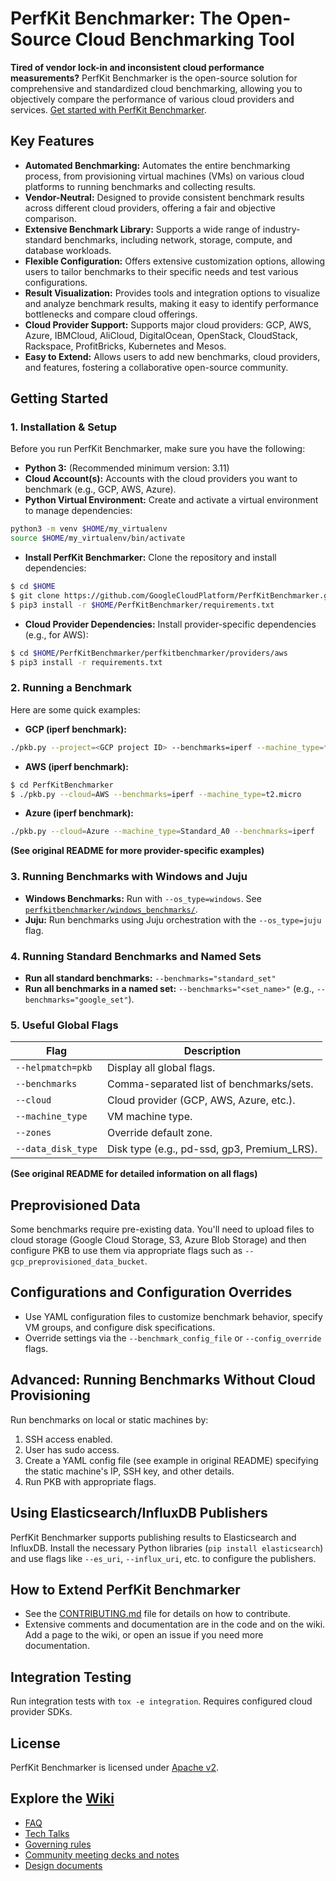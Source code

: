 # PerfKit Benchmarker: The Open-Source Cloud Benchmarking Tool

**Tired of vendor lock-in and inconsistent cloud performance measurements?**  PerfKit Benchmarker is the open-source solution for comprehensive and standardized cloud benchmarking, allowing you to objectively compare the performance of various cloud providers and services.  [Get started with PerfKit Benchmarker](https://github.com/GoogleCloudPlatform/PerfKitBenchmarker).

## Key Features

*   **Automated Benchmarking:**  Automates the entire benchmarking process, from provisioning virtual machines (VMs) on various cloud platforms to running benchmarks and collecting results.
*   **Vendor-Neutral:** Designed to provide consistent benchmark results across different cloud providers, offering a fair and objective comparison.
*   **Extensive Benchmark Library:**  Supports a wide range of industry-standard benchmarks, including network, storage, compute, and database workloads.
*   **Flexible Configuration:**  Offers extensive customization options, allowing users to tailor benchmarks to their specific needs and test various configurations.
*   **Result Visualization:**  Provides tools and integration options to visualize and analyze benchmark results, making it easy to identify performance bottlenecks and compare cloud offerings.
*   **Cloud Provider Support:** Supports major cloud providers: GCP, AWS, Azure, IBMCloud, AliCloud, DigitalOcean, OpenStack, CloudStack, Rackspace, ProfitBricks, Kubernetes and Mesos.
*   **Easy to Extend:**  Allows users to add new benchmarks, cloud providers, and features, fostering a collaborative open-source community.

## Getting Started

### 1. Installation & Setup

Before you run PerfKit Benchmarker, make sure you have the following:

*   **Python 3:** (Recommended minimum version: 3.11)
*   **Cloud Account(s):** Accounts with the cloud providers you want to benchmark (e.g., GCP, AWS, Azure).
*   **Python Virtual Environment:** Create and activate a virtual environment to manage dependencies:

```bash
python3 -m venv $HOME/my_virtualenv
source $HOME/my_virtualenv/bin/activate
```

*   **Install PerfKit Benchmarker:** Clone the repository and install dependencies:

```bash
$ cd $HOME
$ git clone https://github.com/GoogleCloudPlatform/PerfKitBenchmarker.git
$ pip3 install -r $HOME/PerfKitBenchmarker/requirements.txt
```

*   **Cloud Provider Dependencies:**  Install provider-specific dependencies (e.g., for AWS):

```bash
$ cd $HOME/PerfKitBenchmarker/perfkitbenchmarker/providers/aws
$ pip3 install -r requirements.txt
```

### 2. Running a Benchmark

Here are some quick examples:

*   **GCP (iperf benchmark):**

```bash
./pkb.py --project=<GCP project ID> --benchmarks=iperf --machine_type=f1-micro
```

*   **AWS (iperf benchmark):**

```bash
$ cd PerfKitBenchmarker
$ ./pkb.py --cloud=AWS --benchmarks=iperf --machine_type=t2.micro
```

*   **Azure (iperf benchmark):**

```bash
./pkb.py --cloud=Azure --machine_type=Standard_A0 --benchmarks=iperf
```

**(See original README for more provider-specific examples)**

### 3. Running Benchmarks with Windows and Juju

*   **Windows Benchmarks:** Run with `--os_type=windows`.  See [`perfkitbenchmarker/windows_benchmarks/`](perfkitbenchmarker/windows_benchmarks).
*   **Juju:**  Run benchmarks using Juju orchestration with the `--os_type=juju` flag.

### 4. Running Standard Benchmarks and Named Sets

*   **Run all standard benchmarks:** `--benchmarks="standard_set"`
*   **Run all benchmarks in a named set:** `--benchmarks="<set_name>"` (e.g., `--benchmarks="google_set"`).

### 5. Useful Global Flags

| Flag               | Description                                      |
| ------------------ | ------------------------------------------------ |
| `--helpmatch=pkb`  | Display all global flags.                       |
| `--benchmarks`     | Comma-separated list of benchmarks/sets.        |
| `--cloud`          | Cloud provider (GCP, AWS, Azure, etc.).        |
| `--machine_type`   | VM machine type.                               |
| `--zones`          | Override default zone.                          |
| `--data_disk_type` | Disk type (e.g., pd-ssd, gp3, Premium_LRS).      |

**(See original README for detailed information on all flags)**

## Preprovisioned Data

Some benchmarks require pre-existing data.  You'll need to upload files to cloud storage (Google Cloud Storage, S3, Azure Blob Storage) and then configure PKB to use them via appropriate flags such as `--gcp_preprovisioned_data_bucket`.

## Configurations and Configuration Overrides

*   Use YAML configuration files to customize benchmark behavior, specify VM groups, and configure disk specifications.
*   Override settings via the `--benchmark_config_file` or `--config_override` flags.

## Advanced: Running Benchmarks Without Cloud Provisioning

Run benchmarks on local or static machines by:

1.  SSH access enabled.
2.  User has sudo access.
3.  Create a YAML config file (see example in original README) specifying the static machine's IP, SSH key, and other details.
4.  Run PKB with appropriate flags.

## Using Elasticsearch/InfluxDB Publishers

PerfKit Benchmarker supports publishing results to Elasticsearch and InfluxDB.  Install the necessary Python libraries (`pip install elasticsearch`) and use flags like `--es_uri`, `--influx_uri`, etc. to configure the publishers.

## How to Extend PerfKit Benchmarker

*   See the [CONTRIBUTING.md](https://github.com/GoogleCloudPlatform/PerfKitBenchmarker/blob/master/CONTRIBUTING.md) file for details on how to contribute.
*   Extensive comments and documentation are in the code and on the wiki.  Add a page to the wiki, or open an issue if you need more documentation.

## Integration Testing

Run integration tests with `tox -e integration`.  Requires configured cloud provider SDKs.

## License

PerfKit Benchmarker is licensed under [Apache v2](LICENSE).

##  Explore the [Wiki](https://github.com/GoogleCloudPlatform/PerfKitBenchmarker/wiki)

*   [FAQ](https://github.com/GoogleCloudPlatform/PerfKitBenchmarker/wiki/FAQ)
*   [Tech Talks](https://github.com/GoogleCloudPlatform/PerfKitBenchmarker/wiki/Tech-Talks)
*   [Governing rules](https://github.com/GoogleCloudPlatform/PerfKitBenchmarker/wiki/Governing-Rules)
*   [Community meeting decks and notes](https://github.com/GoogleCloudPlatform/PerfKitBenchmarker/wiki/Community-Meeting-Notes-Decks)
*   [Design documents](https://github.com/GoogleCloudPlatform/PerfKitBenchmarker/wiki/Design-Docs)